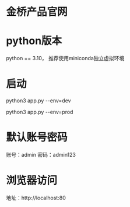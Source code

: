 # 金桥产品官网


# python版本
python == 3.10， 推荐使用miniconda独立虚拟环境
# 启动
python3 app.py --env=dev

python3 app.py --env=prod 

# 默认账号密码
账号：admin
密码：admin123

# 浏览器访问
地址：http://localhost:80